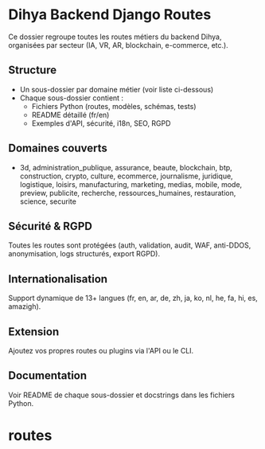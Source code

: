 # Dihya Backend Django Routes

Ce dossier regroupe toutes les routes métiers du backend Dihya, organisées par secteur (IA, VR, AR, blockchain, e-commerce, etc.).

## Structure
- Un sous-dossier par domaine métier (voir liste ci-dessous)
- Chaque sous-dossier contient :
  - Fichiers Python (routes, modèles, schémas, tests)
  - README détaillé (fr/en)
  - Exemples d'API, sécurité, i18n, SEO, RGPD

## Domaines couverts
- 3d, administration_publique, assurance, beaute, blockchain, btp, construction, crypto, culture, ecommerce, journalisme, juridique, logistique, loisirs, manufacturing, marketing, medias, mobile, mode, preview, publicite, recherche, ressources_humaines, restauration, science, securite

## Sécurité & RGPD
Toutes les routes sont protégées (auth, validation, audit, WAF, anti-DDOS, anonymisation, logs structurés, export RGPD).

## Internationalisation
Support dynamique de 13+ langues (fr, en, ar, de, zh, ja, ko, nl, he, fa, hi, es, amazigh).

## Extension
Ajoutez vos propres routes ou plugins via l'API ou le CLI.

## Documentation
Voir README de chaque sous-dossier et docstrings dans les fichiers Python.

# routes

